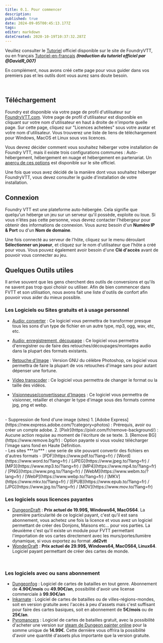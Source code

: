 ```yaml
---
title: 0.1. Pour commencer
description: 
published: true
date: 2024-09-05T00:45:13.177Z
tags: 
editor: markdown
dateCreated: 2020-10-19T10:37:32.287Z
---
```


Veuillez consulter le [Tutoriel](https://foundryvtt.com/article/tutorial/) officiel disponible sur le site de FoundryVTT, ou en français  [Tutoriel-en-français](https://foundryvtt.wiki/fr/faq/Tutoriel-MJ-Partie-1) ***(traduction du tutoriel officiel par @DavidR_007)***

En complément, nous avons créé cette page pour vous guider dans vos premiers pas et les outils dont vous aurez sans doute besoin.

<br>

## Téléchargement
Foundry est disponible via votre page de profil d'utilisateur sur [FoundryVTT.com](https://foundryvtt.com).  Votre page de profil d'utilisateur est disponible en cliquant sur votre nom d'utilisateur en haut à droite de n'importe quelle page.  Sur cette page, cliquez sur "Licences achetées" sous votre avatar et votre nom d'utilisateur.  Vous trouverez une liste de liens de téléchargement pour Windows, MacOS et Linux sous vos licences.

Vous devrez décider comment vous souhaitez héberger votre installation de Foundry VTT, mais il existe trois configurations communes : Auto-hébergement, hébergement en nuage et hébergement en partenariat. Un [aperçu de ces options](https://foundryvtt.com/article/hosting/) est disponible sur le site officiel.

Une fois que vous avez décidé de la manière dont vous souhaitez héberger FoundryVTT, vous devez consulter le guide d'installation de votre installation.
<br>
## Connexion
Foundry VTT est une plateforme auto-hébergée. Cela signifie que quelqu'un héberge un jeu sur un serveur qu'il possède, exploite ou loue. Si vous n'êtes pas cette personne, vous devrez contacter l'hébergeur pour obtenir des informations de connexion. Vous aurez besoin d'un **Numéro IP & Port** ou d'un **Nom de domaine**.

Une fois connecté au serveur de l'hôte, cliquez sur le menu déroulant **Sélectionner un joueur**, et cliquez sur le nom d'utilisateur que l'hôte a créé pour vous. Vous pouvez également avoir besoin d'une **Clé d'accès** avant de pouvoir vous connecter au jeu.
<br>
## Quelques Outils utiles
Il arrive souvent que les gens cherchent des outils de conversions et qu'ils ne savent pas trop quoi choisir ou utiliser.
Afin de bien commencer dans FVTT et son utilisation, nous avons fait une liste d'outils de confort afin pouvoir vous aider du mieux possible.
<BR>
### Les Logiciels ou Sites gratuits et à usage personnel
- [Audio: converter](https://www.freac.org/) : Ce logiciel vous permettra de transformer presque tous les sons d'un type de fichier en un autre type, mp3, ogg, wav, etc, etc.

- [Audio: enregistrement, découpage](https://audacity.fr/) : Ce logiciel vous permettra d'enregistrer ou de faire des retouches/découpages/montages audio dans la plupart des formats existants.

- [Retouche d'Image](https://www.gimp.org/) : Version GNU du célèbre Photoshop, ce logiciel vous permettra de faire la plupart de vos retouches d'image sans pour autant dépenser une fortune.

- [Video transcoder](https://handbrake.fr/) : Ce logiciel vous permettra de changer le format ou la taille des vidéos.

- [Visionneuse/convertisseur d'Images](https://www.xnview.com/fr/xnviewmp/) : Ce logiciel vous permettra de visionner, retailler et changer le type d'image sous des formats comme jpg, png et webp.
<br>
- Suppression de fond d'une image (sites) 
       1. [Adobe Express](https://new.express.adobe.com/?category=photos) : Prérequis, avoir ou créer un compte adobe.
       2. [Pixlr](https://pixlr.com/fr/remove-background/) : Aucune action requise au moment de l'écriture de se texte.
       3. [Remove BG](https://www.remove.bg/fr) : Option payante si vous voulez télécharger l'image sans fond en Haute Définition.
<BR>
- Les sites ***.to*** : une serie de site pouvant convertir des fichiers en d'autres formats
    - [PDF](https://www.pdf.to/?lang=fr) / [Word](https://www.word.to/?lang=fr) / [JPEG](https://www.jpeg.to/?lang=fr) / [MP3](https://www.mp3.to/?lang=fr) / [MP4](https://www.mp4.to/?lang=fr) / [PNG](https://www.png.to/?lang=fr) / [WebM](https://www.webm.to/?lang=fr) / [WebP](https://www.webp.to/?lang=fr) / [MKV](https://www.mkv.to/?lang=fr) / [EPUB](https://www.epub.to/?lang=fr) / [JPG](https://www.jpg.to/?lang=fr) / [MOV](https://www.mov.to/?lang=fr)

<br>
  
### Les logiciels sous licences payantes
- [DungeonDraft](https://dungeondraft.net/) : **Prix actuel de 19.99$, Windows64, MacOS64**. 
La première particularité de ce logiciel payant, c'est qu'il est sans abonnement, vous achetez une fois la licence et vous avez un logiciel permettant de créer des Donjons, Maisons etc... pour vos parties. La deuxième c'est qu'il existe un module pour FVTT permettant l'importation de vos cartes directement avec les murs/portes/lumière dynamique, si vous exportez au format **.dd2vtt**
- [WonderDraft](https://www.wonderdraft.net/) : **Prix actuel de 29.99$, Windows64, MacOS64, Linux64**. 
Logiciel payant permettant de créer des cartes de monde.
  
<BR>

### Les logiciels avec ou sans abonnement
- [Dungeonfog](https://www.dungeonfog.com/) : Logiciel de cartes de batailles en tout genre. Abonnement de **4.90€/mois** ou **49.90€/an**, possibilité d'avoir une license commerciale à **99.90€/an**
- [Inkarnate](https://inkarnate.com/) : Logiciel de cartes de batailles ou de villes-régions-mondes, soit en version gratuite avec l'accès à peu d'assets mais c'est suffisant pour faire des cartes basiques, soit en abonnement de **5€/mois** ou de **25€/an**.
- [Pyromancers](http://pyromancers.com/) : Logiciel de cartes de batailles gratuit, avec la possibilité d'acheter une version sur [steam de Dungeon painter online](https://store.steampowered.com/app/592260/Dungeon_Painter_Studio/) pour la somme unique de **14.99€**. Cette dernière vous offrira la possibilité d'avoir une quantité d'assets plus importante que la version gratuite.
